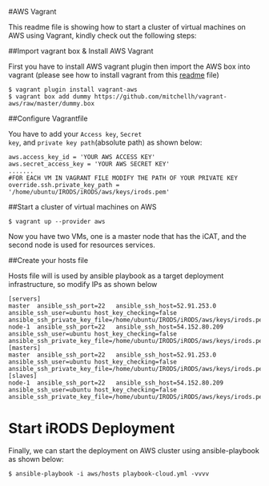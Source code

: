 #AWS Vagrant

This readme file is showing how to start a cluster of virtual machines on AWS using Vagrant, kindly check out the following steps:

##Import vagrant box & Install AWS Vagrant

First you have to install AWS vagrant plugin then import the AWS box into vagrant (please see how to install vagrant from this [readme](https://github.com/aabdulwahed/iRODS) file)

    $ vagrant plugin install vagrant-aws
    $ vagrant box add dummy https://github.com/mitchellh/vagrant-aws/raw/master/dummy.box 

##Configure Vagrantfile

You have to add your <code>Access key</code>, <code>Secret key</code>, and <code>private key path</code>(absolute path) as shown below:

    aws.access_key_id = 'YOUR AWS ACCESS KEY'
    aws.secret_access_key = 'YOUR AWS SECRET KEY'
    .......
    #FOR EACH VM IN VAGRANT FILE MODIFY THE PATH OF YOUR PRIVATE KEY
    override.ssh.private_key_path = '/home/ubuntu/IRODS/iRODS/aws/keys/irods.pem'

##Start a cluster of virtual machines on AWS

    $ vagrant up --provider aws
    
Now you have two VMs, one is a master node that has the iCAT, and the second node is used for resources services.

##Create your hosts file

Hosts file will is used by ansible playbook as a target deployment infrastructure, so modify IPs as shown below

    [servers]
    master  ansible_ssh_port=22   ansible_ssh_host=52.91.253.0    ansible_ssh_user=ubuntu host_key_checking=false ansible_ssh_private_key_file=/home/ubuntu/IRODS/iRODS/aws/keys/irods.pem
    node-1  ansible_ssh_port=22   ansible_ssh_host=54.152.80.209    ansible_ssh_user=ubuntu host_key_checking=false ansible_ssh_private_key_file=/home/ubuntu/IRODS/iRODS/aws/keys/irods.pem
    [masters]
    master  ansible_ssh_port=22   ansible_ssh_host=52.91.253.0    ansible_ssh_user=ubuntu host_key_checking=false ansible_ssh_private_key_file=/home/ubuntu/IRODS/iRODS/aws/keys/irods.pem
    [slaves]
    node-1  ansible_ssh_port=22   ansible_ssh_host=54.152.80.209    ansible_ssh_user=ubuntu host_key_checking=false ansible_ssh_private_key_file=/home/ubuntu/IRODS/iRODS/aws/keys/irods.pem
    
# Start iRODS Deployment

Finally, we can start the deployment on AWS cluster using ansible-playbook as shown below:

    $ ansible-playbook -i aws/hosts playbook-cloud.yml -vvvv
